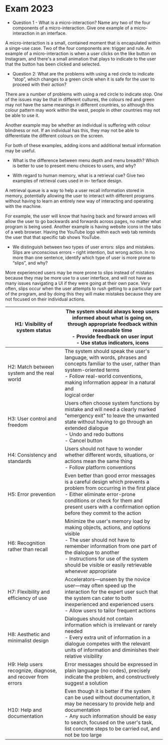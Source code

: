 # Exam 2023

- Question 1 - What is a micro-interaction? Name any two of the four components of a
micro-interaction. Give one example of a micro-interaction in an interface.

A micro-interaction is a small, contained moment that is encapulated within a singe-use case.
Two of the four components are: trigger and rule.
An example of a micro-interaction is when a user clicks on the like button on Instagram, and there's a small animation that plays to indicate to the user that the button has been clicked and selected.

- Question 2: What are the problems with using a red circle to indicate “stop”, which changes
to a green circle when it is safe for the user to proceed with their action?

There are a number of problems with using a red circle to indicate stop.
One of the issues may be that in different cultures, the colours red and green may not have the same meanings in different countries, so although this colour pattern may work within the west, people in other countries may not be able to use it.

Another example may be whether an individual is suffering with colour blindness or not. If an individual has this, they may not be able to differentiate the different colours on the screen.

For both of these examples, adding icons and additional textual information may be useful.

- What is the difference between menu depth and menu
breadth? Which is better to use to present menu
choices to users, and why?

- With regard to human memory, what is a retrieval cue? Give two examples of retrieval cues used in in- terface design.

A retrieval queue is a way to help a user recall information stored in memory, potentially allowing the user to interact with different programs without having to learn an entirely new way of interacting and operating with the machine.

For example, the user will know that having back and forward arrows will allow the user to go backwards and forwards across pages, no matter what program is being used. Another example is having website icons in the tabs of a web browser. Having the YouTube logo within each web tab reminds the user that that specific tab shows YouTube.

- We distinguish between two types of user errors: slips and mistakes. Slips are unconscious errors – right intention, but wrong action. In no more than one sentence, identify which type of user is more prone to “slips”, and why?

More experienced users may be more prone to slips instead of mistakes because they may be more use to a user interface, and will not have as many issues navigating a UI if they were going at their own pace. Very often, slips occur when the user attempts to rush getting to a particular part of the program, and by doing this they will make mistakes because they are not focused on their individual actions.

| H1: Visibility of system status                             | The system should always keep users informed about what is going on,<br>through appropriate feedback within reasonable time<br>\- Provide feedback on user input<br>\- Use status indicators, icons                                                                                   |
| ----------------------------------------------------------- | ------------------------------------------------------------------------------------------------------------------------------------------------------------------------------------------------------------------------------------------------------------------------------------- |
| H2: Match between system and the real world                 | The system should speak the user's language, with words, phrases and<br>concepts familiar to the user, rather than system-oriented terms<br>\- Follow real-world conventions, making information appear in a natural and<br>logical order                                             |
| H3: User control and freedom                                | Users often choose system functions by mistake and will need a clearly marked "emergency exit" to leave the unwanted state without having to go through an extended dialogue<br>\- Undo and redo buttons<br>\- Cancel button                                                          |
| H4: Consistency and standards                               | Users should not have to wonder whether different words, situations, or actions mean the same thing<br>\- Follow platform conventions                                                                                                                                                 |
| H5: Error prevention                                        | Even better than good error messages is a careful design which prevents a problem from occurring in the first place<br>\- Either eliminate error-prone conditions or check for them and present users with a confirmation option before they commit to the action                     |
| H6: Recognition rather than recall                          | Minimize the user's memory load by making objects, actions, and options visible<br>\- The user should not have to remember information from one part of the dialogue to another<br>\- Instructions for use of the system should be visible or easily retrievable whenever appropriate |
| H7: Flexibility and efficiency of use                       | Accelerators—unseen by the novice user—may often speed up the interaction for the expert user such that the system can cater to both inexperienced and experienced users<br>\- Allow users to tailor frequent actions                                                                 |
| H8: Aesthetic and minimalist design                         | Dialogues should not contain information which is irrelevant or rarely needed<br>\- Every extra unit of information in a dialogue competes with the relevant units of information and diminishes their relative visibility                                                            |
| H9: Help users recognize, diagnose, and recover from errors | Error messages should be expressed in plain language (no codes), precisely indicate the problem, and constructively suggest a solution                                                                                                                                                |
| H10: Help and documentation                                 | Even though it is better if the system can be used without documentation, it may be necessary to provide help and documentation<br>\- Any such information should be easy to search, focused on the user's task, list concrete steps to be carried out, and not be too large          |